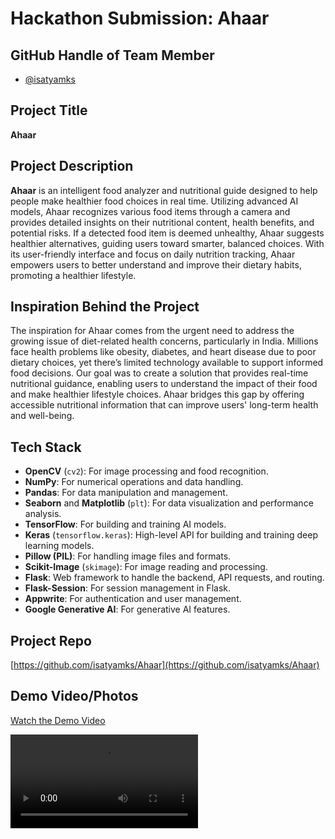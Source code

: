 # Hackathon Submission: Ahaar

## GitHub Handle of Team Member  

- [@isatyamks](https://github.com/isatyamks)


## Project Title  

**Ahaar**

## Project Description    

**Ahaar** is an intelligent food analyzer and nutritional guide designed to help people make healthier food choices in real time. Utilizing advanced AI models, Ahaar recognizes various food items through a camera and provides detailed insights on their nutritional content, health benefits, and potential risks. If a detected food item is deemed unhealthy, Ahaar suggests healthier alternatives, guiding users toward smarter, balanced choices. With its user-friendly interface and focus on daily nutrition tracking, Ahaar empowers users to better understand and improve their dietary habits, promoting a healthier lifestyle.

## Inspiration Behind the Project  

The inspiration for Ahaar comes from the urgent need to address the growing issue of diet-related health concerns, particularly in India. Millions face health problems like obesity, diabetes, and heart disease due to poor dietary choices, yet there’s limited technology available to support informed food decisions. Our goal was to create a solution that provides real-time nutritional guidance, enabling users to understand the impact of their food and make healthier lifestyle choices. Ahaar bridges this gap by offering accessible nutritional information that can improve users' long-term health and well-being.

## Tech Stack

- **OpenCV** (`cv2`): For image processing and food recognition.
- **NumPy**: For numerical operations and data handling.
- **Pandas**: For data manipulation and management.
- **Seaborn** and **Matplotlib** (`plt`): For data visualization and performance analysis.
- **TensorFlow**: For building and training AI models.
- **Keras** (`tensorflow.keras`): High-level API for building and training deep learning models.
- **Pillow (PIL)**: For handling image files and formats.
- **Scikit-Image** (`skimage`): For image reading and processing.
- **Flask**: Web framework to handle the backend, API requests, and routing.
- **Flask-Session**: For session management in Flask.
- **Appwrite**: For authentication and user management.
- **Google Generative AI**: For generative AI features.

## Project Repo  

[https://github.com/isatyamks/Ahaar](https://github.com/isatyamks/Ahaar)

## Demo Video/Photos  

[Watch the Demo Video](data\video\Recording%202024-10-31%20032254.mp4)

![Demo Video](data\video\Recording%202024-10-31%20032254.mp4)

